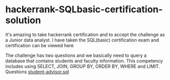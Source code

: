 # hackerrank-SQLbasic-certification-solution
It's amazing to take hackerrank certification and to accept the challenge as a Junior data analyst. I have taken the SQL(basic) certification exam and certification can be viewed here 

The challenge has two questions and we basically need to query a database that contains students and faculty information. This competency includes using SELECT, JOIN, GROUP BY, ORDER BY, WHERE and LIMIT. 
Questions 
[student-advisor.sql](https://github.com/binodkshetry/hackerrank-SQLbasic-certification-solution/blob/main/student-advisor.sql)

